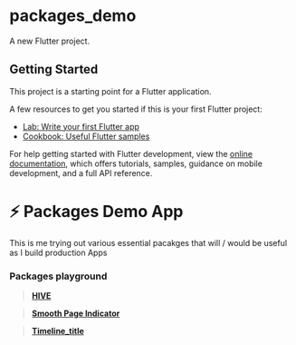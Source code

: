 # packages_demo

A new Flutter project.

## Getting Started

This project is a starting point for a Flutter application.

A few resources to get you started if this is your first Flutter project:

- [Lab: Write your first Flutter app](https://docs.flutter.dev/get-started/codelab)
- [Cookbook: Useful Flutter samples](https://docs.flutter.dev/cookbook)

For help getting started with Flutter development, view the
[online documentation](https://docs.flutter.dev/), which offers tutorials,
samples, guidance on mobile development, and a full API reference.


# ⚡ Packages Demo App

This is me trying out various essential pacakges that will / would be useful as I build production Apps

### Packages playground 

> [**HIVE**](https://pub.dev/packages/hive)

> [**Smooth Page Indicator**](https://pub.dev/packages/smooth_page_indicator)

> [**Timeline_title**](https://pub.dev/packages/timeline_tile)

